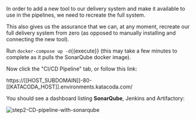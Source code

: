 In order to add a new tool to our delivery system and make it available to use in the pipelines, we need to recreate the full system.

This also gives us the assurance that we can, at any moment, recreate our full delivery system from zero (as opposed to manually installing and connecting the new tool).

Run `docker-compose up -d`{{execute}} (this may take a few minutes to complete as it pulls the SonarQube docker image).

Now click the "CI/CD Pipeline" tab, or follow this link:

https://[[HOST_SUBDOMAIN]]-80-[[KATACODA_HOST]].environments.katacoda.com/

You should see a dashboard listing **SonarQube**, Jenkins and Artifactory:

![step2-CD-pipeline-with-sonarqube](/manuelpais/courses/treating-your-pipeline-as-a-product/03-extend-pipeline/assets/step2-CD-pipeline-with-sonarqube.png)
